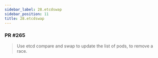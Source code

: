 ```yaml
---
sidebar_label: 28.etcdswap
sidebar_position: 11
title: 28.etcdswap
---
```


### PR #265
> Use etcd compare and swap to update the list of pods, to remove a race.